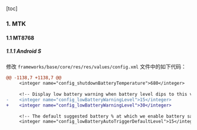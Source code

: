 [toc]

### 1. MTK

#### 1.1 MT8768

##### 1.1.1 Android S

修改 `frameworks/base/core/res/res/values/config.xml` 文件中的如下代码：

```diff
@@ -1138,7 +1138,7 @@
     <integer name="config_shutdownBatteryTemperature">680</integer>
 
     <!-- Display low battery warning when battery level dips to this value -->
-    <integer name="config_lowBatteryWarningLevel">15</integer>
+    <integer name="config_lowBatteryWarningLevel">30</integer>
 
     <!-- The default suggested battery % at which we enable battery saver automatically.  -->
     <integer name="config_lowBatteryAutoTriggerDefaultLevel">15</integer>
```

